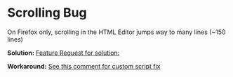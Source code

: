 # Scrolling Bug

On Firefox only, scrolling in the HTML Editor jumps way to many lines (~150 lines)

**Solution:** [Feature Request for solution:](https://sailthru.zendesk.com/hc/en-us/community/posts/19528756057748-Improve-HTML-Builder) 

**Workaround:** [See this comment for custom script fix](https://sailthru.zendesk.com/hc/en-us/community/posts/19528756057748/comments/19529068525588) 
